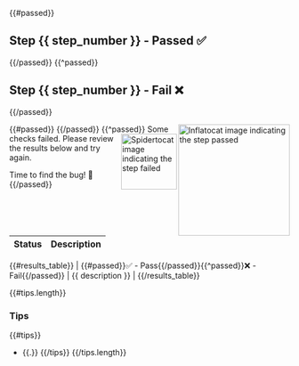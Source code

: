 {{#passed}}

## Step {{ step_number }} - Passed ✅

{{/passed}}
{{^passed}}

## Step {{ step_number }} - Fail ❌

{{/passed}}

{{#passed}}
<img src="https://octodex.github.com/images/inflatocat.png" align="right" height="200px" alt="Inflatocat image indicating the step passed" />
{{/passed}}
{{^passed}}
<img src="https://octodex.github.com/images/spidertocat.png" align="right" height="100px" alt="Spidertocat image indicating the step failed" />
Some checks failed. Please review the results below and try again.

Time to find the bug! 🤔
{{/passed}}

| Status | Description |
| --- | --- |
{{#results_table}}
| {{#passed}}✅ - Pass{{/passed}}{{^passed}}❌ - Fail{{/passed}} | {{ description }} |
{{/results_table}}

{{#tips.length}}

### Tips

{{#tips}}

- {{.}}
  {{/tips}}
  {{/tips.length}}
